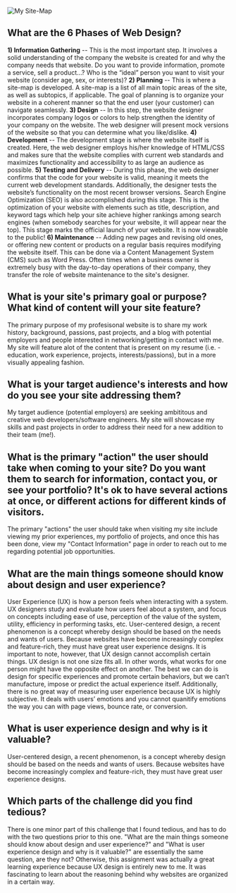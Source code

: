 ![My Site-Map](/phase-0/week-2/imgs/site-map.png "My Site-Map")

<h2>What are the 6 Phases of Web Design?</h2>

**1) Information Gathering** -- This is the most important step. It involves a solid understanding of the company the website is created for and why the company needs that website. Do you want to provide information, promote a service, sell a product…? Who is the “ideal” person you want to visit your website (consider age, sex, or interests)?
**2) Planning** -- This is where a site-map is developed. A site-map is a list of all main topic areas of the site, as well as subtopics, if applicable. The goal of planning is to organize your website in a coherent manner so that the end user (your customer) can navigate seamlessly. 
**3) Design** -- In this step, the website designer incorporates company logos or colors to help strengthen the identity of your company on the website. The web designer will present mock versions of the website so that you can determine what you like/dislike.
**4) Development** -- The development stage is where the website itself is created. Here, the web designer employs his/her knowledge of HTML/CSS and makes sure that the website complies with current web standards and maximizes functionality and accessibility to as large an audience as possible.
**5) Testing and Delivery** -- During this phase, the web designer confirms that the code for your website is valid, meaning it meets the current web development standards. Additionally, the designer tests the website’s functionality on the most recent browser versions. Search Engine Optimization (SEO) is also accomplished during this stage. This is the optimization of your website with elements such as title, description, and keyword tags which help your site achieve higher rankings among search engines (when somebody searches for your website, it will appear near the top). This stage marks the official launch of your website. It is now viewable to the public!
**6) Maintenance** -- Adding new pages and revising old ones, or offering new content or products on a regular basis requires modifying the website itself. This can be done via a Content Management System (CMS) such as Word Press. Often times when a business owner is extremely busy with the day-to-day operations of their company, they transfer the role of website maintenance to the site's designer.

<h2>What is your site's primary goal or purpose? What kind of content will your site feature?</h2>

The primary purpose of my profesisonal website is to share my work history, background, passions, past projects, and a blog with potential employers and people interested in networking/getting in contact with me. My site will feature alot of the content that is present on my resume (i.e. -education, work experience, projects, interests/passions), but in a more visually appealing fashion.

<h2>What is your target audience's interests and how do you see your site addressing them?</h2>

My target audience (potential employers) are seeking  ambititous and creative web developers/software engineers. My site will showcase my skills and past projects in order to address their need for a new addition to their team (me!).

<h2>What is the primary "action" the user should take when coming to your site? Do you want them to search for information, contact you, or see your portfolio? It's ok to have several actions at once, or different actions for different kinds of visitors.</h2>

The primary "actions" the user should take when visiting my site include viewing my prior experiences, my portfolio of projects, and once this has been done, view my "Contact Information" page in order to reach out to me regarding potential job opportunities.

<h2>What are the main things someone should know about design and user experience?</h2>

User Experience (UX) is how a person feels when interacting with a system. UX designers study and evaluate how users feel about a system, and focus on concepts including ease of use, perception of the value of the system, utility, efficiency in performing tasks, etc. User-centered design, a recent phenomenon is a concept whereby design should be based on the needs and wants of users. Because websites have become increasingly complex and feature-rich, they must have great user experience designs. It is important to note, however, that UX design cannot accomplish certain things. UX design is not one size fits all. In other words, what works for one person might have the opposite effect on another. The best we can do is design for specific experiences and promote certain behaviors, but we can’t manufacture, impose or predict the actual experience itself. Additionally, there is no great way of measuring user experience because UX is highly subjective. It deals with users’ emotions and you cannot quanitify emotions the way you can with page views, bounce rate, or conversion.

<h2>What is user experience design and why is it valuable?</h2>
User-centered design, a recent phenomenon, is a concept whereby design should be based on the needs and wants of users. Because websites have become increasingly complex and feature-rich, they must have great user experience designs.

<h2>Which parts of the challenge did you find tedious?</h2>
There is one minor part of this challenge that I found tedious, and has to do with the two questions prior to this one. "What are the main things someone should know about design and user experience?" and "What is user experience design and why is it valuable?" are essentially the same question, are they not? Otherwise, this assignment was actually a great learning experience because UX design is entirely new to me. It was fascinating to learn about the reasoning behind why websites are organized in a certain way.